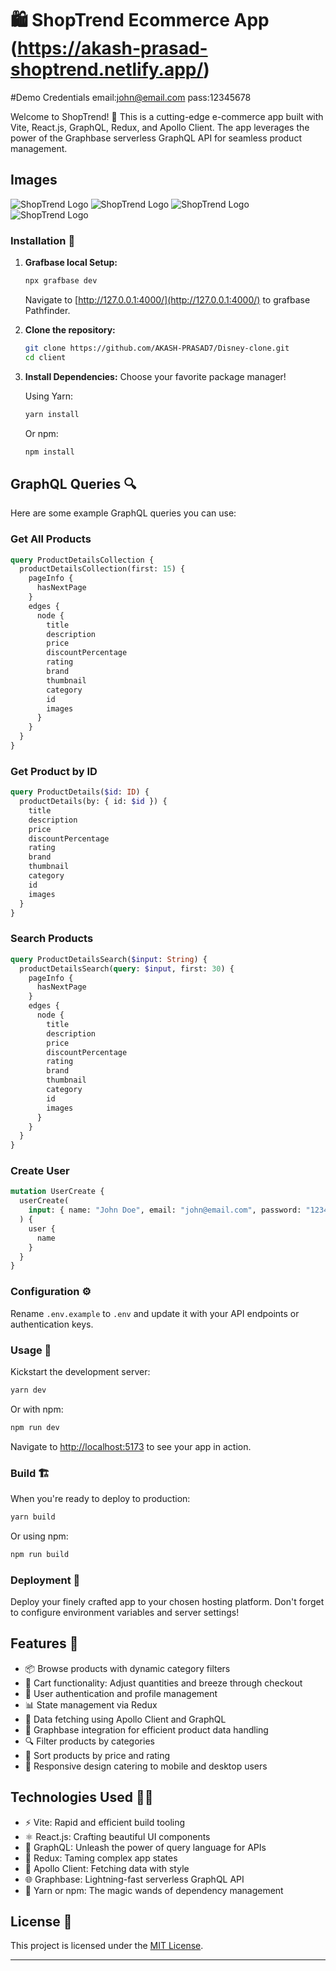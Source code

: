 # 🛍️ ShopTrend Ecommerce App (https://akash-prasad-shoptrend.netlify.app/)

#Demo Credentials
email:john@email.com
pass:12345678

Welcome to ShopTrend! 🎉 This is a cutting-edge e-commerce app built with Vite, React.js, GraphQL, Redux, and Apollo Client. The app leverages the power of the Graphbase serverless GraphQL API for seamless product management.

## Images
![ShopTrend Logo](client/src/assets/images/1.png)
![ShopTrend Logo](client/src/assets/images/2.png)
![ShopTrend Logo](client/src/assets/images/3.png)
![ShopTrend Logo](client/src/assets/images/45.png)



### Installation 🚀

1. **Grafbase local Setup:**

   ```bash
   npx grafbase dev

   ```

   Navigate to [http://127.0.0.1:4000/](http://127.0.0.1:4000/) to grafbase Pathfinder.


2. **Clone the repository:**

   ```bash
   git clone https://github.com/AKASH-PRASAD7/Disney-clone.git
   cd client
   ```

3. **Install Dependencies:** Choose your favorite package manager!

   Using Yarn:

   ```bash
   yarn install
   ```

   Or npm:

   ```bash
   npm install
   ```

## GraphQL Queries 🔍

Here are some example GraphQL queries you can use:

### Get All Products

```graphql
query ProductDetailsCollection {
  productDetailsCollection(first: 15) {
    pageInfo {
      hasNextPage
    }
    edges {
      node {
        title
        description
        price
        discountPercentage
        rating
        brand
        thumbnail
        category
        id
        images
      }
    }
  }
}
```

### Get Product by ID

```graphql
query ProductDetails($id: ID) {
  productDetails(by: { id: $id }) {
    title
    description
    price
    discountPercentage
    rating
    brand
    thumbnail
    category
    id
    images
  }
}
```

### Search Products

```graphql
query ProductDetailsSearch($input: String) {
  productDetailsSearch(query: $input, first: 30) {
    pageInfo {
      hasNextPage
    }
    edges {
      node {
        title
        description
        price
        discountPercentage
        rating
        brand
        thumbnail
        category
        id
        images
      }
    }
  }
}
```

### Create User

```graphql
mutation UserCreate {
  userCreate(
    input: { name: "John Doe", email: "john@email.com", password: "1234568" }
  ) {
    user {
      name
    }
  }
}
```

### Configuration ⚙️

Rename `.env.example` to `.env` and update it with your API endpoints or authentication keys.

### Usage 🚀

Kickstart the development server:

```bash
yarn dev
```

Or with npm:

```bash
npm run dev
```

Navigate to [http://localhost:5173](http://localhost:5173) to see your app in action.

### Build 🏗️

When you're ready to deploy to production:

```bash
yarn build
```

Or using npm:

```bash
npm run build
```

### Deployment 🚀

Deploy your finely crafted app to your chosen hosting platform. Don't forget to configure environment variables and server settings!

## Features 🌟

- 📦 Browse products with dynamic category filters
- 🛒 Cart functionality: Adjust quantities and breeze through checkout
- 👤 User authentication and profile management
- 📊 State management via Redux
- 🔄 Data fetching using Apollo Client and GraphQL
- 💎 Graphbase integration for efficient product data handling
- 🔍 Filter products by categories
- 🔀 Sort products by price and rating
- 📱 Responsive design catering to mobile and desktop users

## Technologies Used 👨‍💻

- ⚡ Vite: Rapid and efficient build tooling
- ⚛️ React.js: Crafting beautiful UI components
- 🔗 GraphQL: Unleash the power of query language for APIs
- 🔄 Redux: Taming complex app states
- 🚀 Apollo Client: Fetching data with style
- 🌐 Graphbase: Lightning-fast serverless GraphQL API
- 🧶 Yarn or npm: The magic wands of dependency management

## License 📜

This project is licensed under the [MIT License](LICENSE).

---

